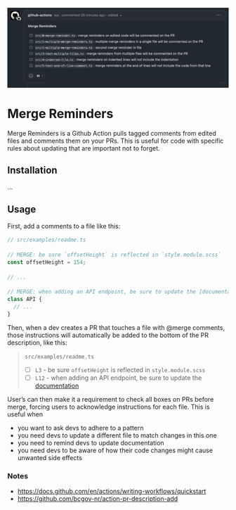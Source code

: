 
![Merge Reminders Comment](https://github.com/pjflanagan/merge-reminders/blob/main/readme/comment.png?raw=true)

# Merge Reminders

Merge Reminders is a Github Action pulls tagged comments from edited files and comments them on your PRs.
This is useful for code with specific rules about updating that are important not to forget.


## Installation

...

## Usage

First, add a comments to a file like this:

```ts
// src/examples/readme.ts

// MERGE: be sure `offsetHeight` is reflected in `style.module.scss`
const offsetHeight = 154;

// ...

// MERGE: when adding an API endpoint, be sure to update the [documentation](https://docs.example.com)
class API {
  // ...
}
```

Then, when a dev creates a PR that touches a file with @merge comments, those instructions will automatically be added to the bottom of the PR description, like this:

> `src/examples/readme.ts`
> - [ ] `L3` - be sure `offsetHeight` is reflected in `style.module.scss`
> - [ ] `L12` - when adding an API endpoint, be sure to update the [documentation](https://docs.example.com)

User’s can then make it a requirement to check all boxes on PRs before merge, forcing users to acknowledge instructions for each file. This is useful when
- you want to ask devs to adhere to a pattern
- you need devs to update a different file to match changes in this one
- you need to remind devs to update documentation
- you need devs to be aware of how their code changes might cause unwanted side effects


### Notes

- https://docs.github.com/en/actions/writing-workflows/quickstart 
- https://github.com/bcgov-nr/action-pr-description-add